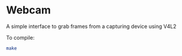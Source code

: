 Webcam
======

A simple interface to grab frames from a capturing device using V4L2

To compile:
```bash
make
```
